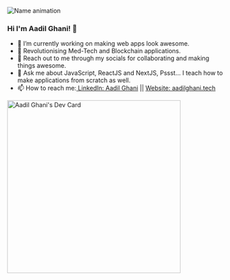![Name animation](https://github.com/aadilghani1/aadilghani1/blob/main/Aadil-Intro.gif)   

### Hi I'm Aadil Ghani! 👋

- 🔭 I’m currently working on making web apps look awesome.
- 🌱 Revolutionising Med-Tech and Blockchain applications.
- 👯 Reach out to me through my socials for collaborating and making things awesome.
- 💬 Ask me about JavaScript, ReactJS and NextJS, Pssst... I teach how to make applications from scratch as well.
- 📫 How to reach me:[ LinkedIn: Aadil Ghani](https://www.linkedin.com/in/aadilghani) || [Website: aadilghani.tech](https://aadilghani.tech/)




<a href="https://app.daily.dev/aadilghani"><img src="https://api.daily.dev/devcards/7b231c50099c489eaa4bebbad1e9a8cb.png?r=bk7" width="400" alt="Aadil Ghani's Dev Card"/></a>
